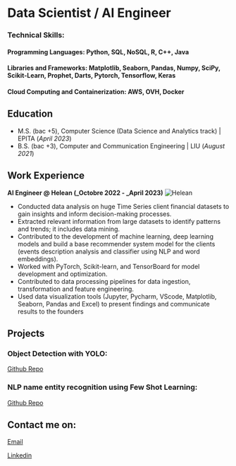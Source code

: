 # Data Scientist / AI Engineer

### Technical Skills: 
#### Programming Languages: Python, SQL, NoSQL, R, C++, Java
#### Libraries and Frameworks: Matplotlib, Seaborn, Pandas, Numpy, SciPy, Scikit-Learn, Prophet, Darts, Pytorch, Tensorflow, Keras
#### Cloud Computing and Containerization: AWS, OVH, Docker

## Education
- M.S. (bac +5), Computer Science (Data Science and Analytics track)	| EPITA (_April 2023_)	 			        		
- B.S. (bac +3), Computer and Communication Engineering | LIU (_August 2021_)

## Work Experience
**AI Engineer @ Helean (_Octobre 2022 - _April 2023)**
![Helean](https://lh3.googleusercontent.com/p/AF1QipO0JXG196SRcjQs3qpxyAewKMm_I4PVFRaRHeve=s680-w680-h510)
- Conducted data analysis on huge Time Series client financial datasets to gain insights and inform decision-making processes.
- Extracted relevant information from large datasets to identify patterns and trends; it includes data mining.
- Contributed to the development of machine learning, deep learning models and build a base recommender 
system model for the clients (events description analysis and classifier using NLP and word embeddings).
- Worked with PyTorch, Scikit-learn, and TensorBoard for model development and optimization.
- Contributed to data processing pipelines for data ingestion, transformation and feature engineering.
- Used data visualization tools (Jupyter, Pycharm, VScode, Matplotlib, Seaborn, Pandas and Excel) to present 
findings and communicate results to the founders

## Projects
### Object Detection with YOLO: 
[Github Repo](https://github.com/M0E313/computer_vision/blob/master/computer_vision_0.ipynb)
### NLP name entity recognition using Few Shot Learning:
[Github Repo](https://github.com/M0E313/name-entity-rec-FSL)

## Contact me on:
[Email](mailto:mohamad.serhan.dsa@gmail.com)

[Linkedin](https://www.linkedin.com/in/serhan-mohamad/)
